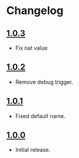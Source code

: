 # Changelog

## [1.0.3]

- Fix nat value

## [1.0.2]

- Remove debug trigger.

## [1.0.1]

- Fixed default name.

## [1.0.0]

- Initial release.

[1.0.3]: https://github.com/4ops/terraform-digitalocean-ethereum-parity/releases/tag/v1.0.3
[1.0.2]: https://github.com/4ops/terraform-digitalocean-ethereum-parity/releases/tag/v1.0.2
[1.0.1]: https://github.com/4ops/terraform-digitalocean-ethereum-parity/releases/tag/v1.0.1
[1.0.0]: https://github.com/4ops/terraform-digitalocean-ethereum-parity/releases/tag/v1.0.0
